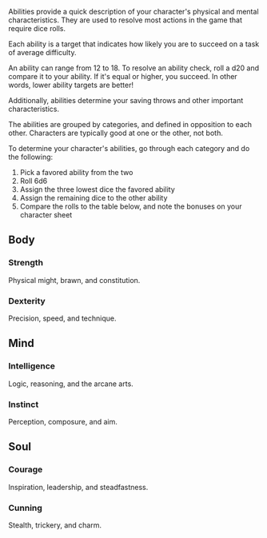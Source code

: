Abilities provide a quick description of your character's physical and mental characteristics. They are used to resolve most actions in the game that require dice rolls.

Each ability is a target that indicates how likely you are to succeed on a task of average difficulty. 

An ability can range from 12 to 18. To resolve an ability check, roll a d20 and compare it to your ability. If it's equal or higher, you succeed. In other words, lower ability targets are better!

Additionally, abilities determine your saving throws and other important characteristics.

The abilities are grouped by categories, and defined in opposition to each other. Characters are typically good at one or the other, not both.

To determine your character's abilities, go through each category and do the following:

1. Pick a favored ability from the two
2. Roll 6d6
3. Assign the three lowest dice the favored ability
4. Assign the remaining dice to the other ability
5. Compare the rolls to the table below, and note the bonuses on your character sheet

<!--raw-typst 
#import "@preview/tablem:0.1.0": tablem

#let fill = (_, y) => if calc.odd(y) { rgb("EAF2F5") }

#let diceTable = tablem.with(
  render: (columns: auto, ..args) => {
    table(
      columns: (1fr, 1fr),
      fill: fill,
      ..args,
    )
  }
)

#let abilityTable = tablem.with(
  render: (columns: auto, ..args) => {
    table(
      columns: (auto, 1fr, 1fr, 1fr),
      fill: fill,
      ..args,
    )
  }
)
-->

<!--raw-typst 
#diceTable[
| *Dice roll* | *Ability* |
| --------- | ------- |
| 3         | 18      |
| 4-5       | 17      |
| 6-8       | 16      |
| 9-12      | 15      |
| 13-15     | 14      |
| 16-17     | 13      |
| 18        | 12      |
]-->


<!--raw-typst #colbreak() -->

## Body
### Strength 
Physical might, brawn, and constitution.

<!--raw-typst 
#abilityTable[
| *Str* | *Save* | *Damage* | *Slots* |
| ------- | ------------ | ------------ | ----------------- |
| 18      | 14           | -3           | 7                 |
| 17      | 13           | -2           | 8                 |
| 16      | 12           | -1           | 9                 |
| 15      | 11           | +0           | 10                |
| 14      | 10           | +1           | 11                |
| 13      | 9            | +2           | 12                |
| 12      | 8            | +3           | 13                |
]-->


### Dexterity
Precision, speed, and technique.

<!--raw-typst 
#abilityTable[
| *Dex* | *Save* | *Melee* | *Defense* |
| ------- | ------------ | ------------ | ------------- |
| 18      | 17           | 13           | -3            |
| 17      | 16           | 12           | -2            |
| 16      | 15           | 11           | -1            |
| 15      | 14           | 10           | +0            |
| 14      | 13           | 9            | +1            |
| 13      | 12           | 8            | +2            |
| 12      | 11           | 7            | +3            |
]-->


<!--raw-typst #colbreak() -->

## Mind

### Intelligence 
Logic, reasoning, and the arcane arts.

<!--raw-typst 
#abilityTable[
| *Int* | *Save* | *Magic* | *Skills*                                                                       |
| ------- | ------------ | ------------ | ---------------------------------------------------------------------------- |
| 18      | 16           | 13           | Apprentice Language (native)                                                       |
| 17      | 15           | 12           | Journeyman Language (native)                                                       |
| 16      | 14           | 11           | Expert Language (native)                                                           |
| 15      | 13           | 10           | Master Language (native)                                                           |
| 14      | 12           | 9            | Journeyman Language (any), +1 bonus |
| 13      | 11           | 8            | Expert Language (any), +2 bonus    |
| 12      | 10           | 7            | Master Language (any), +3 bonus    |
]-->

### Instinct
Perception, composure, and aim.

<!--raw-typst 
#abilityTable[
| *Ins* | *Save* | *Ranged* | *Surprise* |
| ------- | ------------ | ------------- | --------------- |
| 18      | 15           | 13            | 17              |
| 17      | 14           | 12            | 16              |
| 16      | 13           | 11            | 15              |
| 15      | 12           | 10            | 14              |
| 14      | 11           | 9             | 13              |
| 13      | 10           | 8             | 12              |
| 12      | 9            | 7             | 11              |
]-->

<!--raw-typst #colbreak() -->

## Soul
### Courage
Inspiration, leadership, and steadfastness.

<!--raw-typst 
#abilityTable[
| *Cou* | *Save* | *Max retainers* | *Loyalty* |
| ------- | ------------ | ------------- | ------- |
| 18      | 15           | 1             | 4       |
| 17      | 14           | 2             | 5       |
| 16      | 13           | 3             | 6       |
| 15      | 12           | 4             | 7       |
| 14      | 11           | 5             | 8       |
| 13      | 10           | 6             | 9       |
| 12      | 9            | 7             | 10      |
]-->

### Cunning
Stealth, trickery, and charm.

<!--raw-typst 
#abilityTable[
| *Cun* | *Save* | *NPC Reactions* |
| ------- | ------------ | ------------- |
| 18      | 15           | -3            |
| 17      | 14           | -2            |
| 16      | 13           | -1            |
| 15      | 12           | +0            |
| 14      | 11           | +1            |
| 13      | 10           | +2            |
| 12      | 9            | +3            |
]-->

